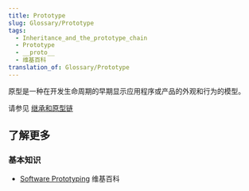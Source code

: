 ```yaml
---
title: Prototype
slug: Glossary/Prototype
tags:
  - Inheritance_and_the_prototype_chain
  - Prototype
  - __proto__
  - 维基百科
translation_of: Glossary/Prototype
---
```

原型是一种在开发生命周期的早期显示应用程序或产品的外观和行为的模型。

请参见 [继承和原型链](/zh-CN/docs/Web/JavaScript/Inheritance_and_the_prototype_chain)

## 了解更多

### 基本知识

- [Software Prototyping](https://zh.wikipedia.org/wiki/Software_Prototyping) 维基百科
